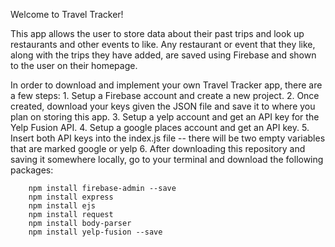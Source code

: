 Welcome to Travel Tracker!

This app allows the user to store data about their past trips and look up restaurants and other events to like. Any restaurant or event that they like, along with the trips they have added, are saved using Firebase and shown to the user on their homepage. 

In order to download and implement your own Travel Tracker app, there are a few steps:
    1. Setup a Firebase account and create a new project. 
    2. Once created, download your keys given the JSON file and save it to where you plan on storing this app. 
    3. Setup a yelp account and get an API key for the Yelp Fusion API.
    4. Setup a google places account and get an API key.
    5. Insert both API keys into the index.js file -- there will be two empty variables that are marked google or yelp
    6. After downloading this repository and saving it somewhere locally, go to your terminal and download the following packages:
    
        npm install firebase-admin --save
        npm install express
        npm install ejs
        npm install request
        npm install body-parser
        npm install yelp-fusion --save
